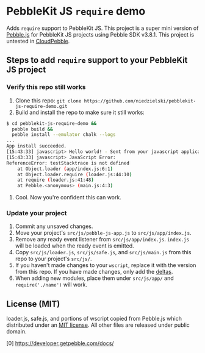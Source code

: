 # PebbleKit JS `require` demo
Adds `require` support to PebbleKit JS. This project is a super mini version of
[Pebble.js](https://github.com/pebble/pebblejs) for PebbleKit JS projects using
Pebble SDK v3.8.1. This project is untested in
[CloudPebble](https://cloudpebble.net/).

## Steps to add `require` support to your PebbleKit JS project

### Verify this repo still works
1. Clone this repo: `git clone https://github.com/niedzielski/pebblekit-js-require-demo.git`
1. Build and install the repo to make sure it still works:
```bash
$ cd pebblekit-js-require-demo &&
  pebble build &&
  pebble install --emulator chalk --logs
...
App install succeeded.
[15:43:33] javascript> Hello world! - Sent from your javascript application. Woo!
[15:43:33] javascript> JavaScript Error:
ReferenceError: testStacktrace is not defined
    at Object.loader (app/index.js:6:1)
    at Object.loader.require (loader.js:44:10)
    at require (loader.js:41:48)
    at Pebble.<anonymous> (main.js:4:3)
```
1. Cool. Now you're confident this can work.

### Update your project
1. Commit any unsaved changes.
1. Move your project's `src/js/pebble-js-app.js` to `src/js/app/index.js`.
1. Remove any ready event listener from `src/js/app/index.js`. `index.js` will
   be loaded when the ready event is emitted.
1. Copy `src/js/loader.js`, `src/js/safe.js`, and `src/js/main.js` from this
   repo to your project's `src/js/`.
1. If you haven't made changes to your `wscript`, replace it with the version
   from this repo. If you have made changes, only add the
   [deltas](https://github.com/niedzielski/pebblekit-js-require-demo/commit/5aae361efb7b4754fc1a47d02eae55f799ec0651#diff-dc6134e3d3c869a052520d86f46371dc).
1. When adding new modules, place them under `src/js/app/` and
   `require('./name')` will work.

## License (MIT)
loader.js, safe.js, and portions of wscript copied from Pebble.js which
distributed under an [MIT license](https://github.com/pebble/pebblejs/blob/master/LICENSE).
All other files are released under public domain.

[0] https://developer.getpebble.com/docs/